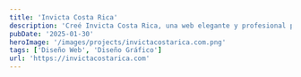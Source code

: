 ```yaml
---
title: 'Invicta Costa Rica'
description: 'Creé Invicta Costa Rica, una web elegante y profesional para destacar productos o servicios premium en el mercado costarricense. Su diseño sofisticado y funcional asegura una experiencia de usuario impactante y efectiva.'
pubDate: '2025-01-30'
heroImage: '/images/projects/invictacostarica.com.png'
tags: ['Diseño Web', 'Diseño Gráfico']
url: 'https://invictacostarica.com'
---
```

